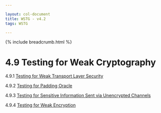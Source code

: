 ```yaml
---

layout: col-document
title: WSTG - v4.2
tags: WSTG

---
```


{% include breadcrumb.html %}
# 4.9 Testing for Weak Cryptography

4.9.1 [Testing for Weak Transport Layer Security](01-Testing_for_Weak_Transport_Layer_Security.md)

4.9.2 [Testing for Padding Oracle](02-Testing_for_Padding_Oracle.md)

4.9.3 [Testing for Sensitive Information Sent via Unencrypted Channels](03-Testing_for_Sensitive_Information_Sent_via_Unencrypted_Channels.md)

4.9.4 [Testing for Weak Encryption](04-Testing_for_Weak_Encryption.md)
